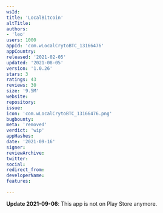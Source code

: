 ```yaml
---
wsId: 
title: 'LocalBitcoin'
altTitle: 
authors:
- 'leo'
users: 1000
appId: 'com.wLocalCrytoBTC_13166476'
appCountry: 
released: '2021-02-05'
updated: '2021-08-05'
version: '1.0.26'
stars: 3
ratings: 43
reviews: 30
size: '9.5M'
website: 
repository: 
issue: 
icon: 'com.wLocalCrytoBTC_13166476.png'
bugbounty: 
meta: 'removed'
verdict: 'wip'
appHashes: 
date: '2021-09-16'
signer: 
reviewArchive: 
twitter: 
social: 
redirect_from: 
developerName: 
features: 

---
```


**Update 2021-09-06**: This app is not on Play Store anymore.
